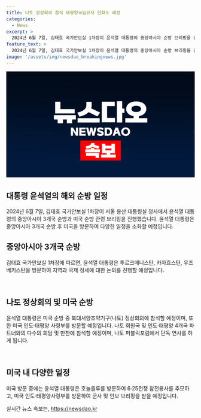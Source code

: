 ```yaml
---
title: 나토 정상회의 참석 태평양국립묘지 헌화도 예정
categories:
  - News
excerpt: >
  2024년 6월 7일, 김태효 국가안보실 1차장이 윤석열 대통령의 중앙아시아 순방 브리핑을 진행하고, 윤 대통령은 미국 순방 일정을 발표했다. 윤 대통령은 나토 정상회의 참석을 위해 다수의 나토 회원국과 양자 회담을 갖고, 인도·태평양 4개국 파트너 정상회의에 참여할 예정이며, 나토 퍼블릭포럼에서 연사를 진행할 예정이다. 또한, 호놀룰루 방문을 통해 전쟁 참전용사를 찾아 헌화하고, 미국 인도·태평양사령부를 방문하여 군사 및 안보 브리핑을 받을 예정이다.
feature_text: >
  2024년 6월 7일, 김태효 국가안보실 1차장이 윤석열 대통령의 중앙아시아 순방 브리핑을 진행하고, 윤 대통령은 미국 순방 일정을 발표했다. 윤 대통령은 나토 정상회의 참석을 위해 다수의 나토 회원국과 양자 회담을 갖고, 인도·태평양 4개국 파트너 정상회의에 참여할 예정이며, 나토 퍼블릭포럼에서 연사를 진행할 예정이다. 또한, 호놀룰루 방문을 통해 전쟁 참전용사를 찾아 헌화하고, 미국 인도·태평양사령부를 방문하여 군사 및 안보 브리핑을 받을 예정이다.
image: '/assets/img/newsdao_breakingnews.jpg'
---
```


<p><img src="/assets/img/newsdao_breakingnews.jpg" alt="ranknews 속보" /></p>

<h2 data-ke-size="size26">대통령 윤석열의 해외 순방 일정</h2>

<p data-ke-size="size16">2024년 6월 7일, 김태효 국가안보실 1차장이 서울 용산 대통령실 청사에서 윤석열 대통령의 중앙아시아 3개국 순방과 미국 순방 관련 브리핑을 진행했습니다. 윤석열 대통령은 중앙아시아 3개국 순방 후 미국을 방문하여 다양한 일정을 소화할 예정입니다.</p>

<h2 data-ke-size="size24">중앙아시아 3개국 순방</h2>

<p data-ke-size="size16">김태효 국가안보실 1차장에 따르면, 윤석열 대통령은 투르크메니스탄, 카자흐스탄, 우즈베키스탄을 방문하여 지역과 국제 정세에 대한 논의를 진행할 예정입니다.</p>

<p data-ke-size="size16">&nbsp;</p>

<h2 data-ke-size="size24">나토 정상회의 및 미국 순방</h2>

<p data-ke-size="size16">윤석열 대통령은 미국 순방 중 북대서양조약기구(나토) 정상회의에 참석할 예정이며, 또한 미국 인도·태평양 사령부를 방문할 예정입니다. 나토 회원국 및 인도·태평양 4개국 파트너와의 다수의 회담 및 만찬에 참석할 예정이며, 나토 퍼블릭포럼에서 단독 연사를 하게 됩니다.</p>

<p data-ke-size="size16">&nbsp;</p>

<h2 data-ke-size="size24">미국 내 다양한 일정</h2>

<p data-ke-size="size16">미국 방문 중에는 윤석열 대통령은 호놀룰루를 방문하여 6·25전쟁 참전용사를 추모하고, 미국 인도·태평양사령부를 방문하여 군사 및 안보 브리핑을 받을 예정입니다.</p>
실시간 뉴스 속보는, <a href="https://newsdao.kr" rel="dofollow">https://newsdao.kr</a>



